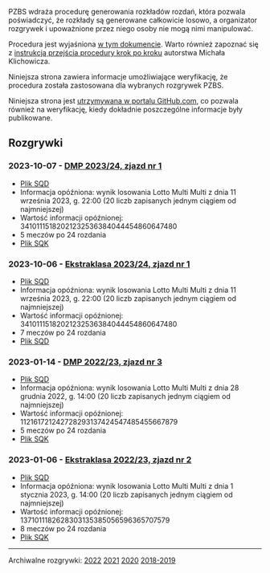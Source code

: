 PZBS wdraża procedurę generowania rozkładów rozdań, która pozwala poświadczyć, że rozkłady są generowane całkowicie losowo, a organizator rozgrywek i upoważnione przez niego osoby nie mogą nimi manipulować.

Procedura jest wyjaśniona [w tym dokumencie](http://www.pzbs.pl/sedziowie/inne/procedura-generowania.pdf). Warto również zapoznać się z [instrukcją przejścia procedury krok po kroku](https://emkael.github.io/2019/01/03/generating-and-verifying-boards-with-squaredeal/) autorstwa Michała Klichowicza.

Niniejsza strona zawiera informacje umożliwiające weryfikację, że procedura została zastosowana dla wybranych rozgrywek PZBS.

Niniejsza strona jest [utrzymywana w portalu GitHub.com](https://github.com/PZBS/square-deal/), co pozwala również na weryfikację, kiedy dokładnie poszczególne informacje były publikowane.

## Rozgrywki

### 2023-10-07 - [DMP 2023/24, zjazd nr 1](https://wyniki.pzbs.pl/liga/liga2023-24/rozklady/centralne/)
* [Plik SQD](data/2023-10-07_dmp_z1.sqd)
* Informacja opóźniona: wynik losowania Lotto Multi Multi z dnia 11 września 2023, g. 22:00 (20 liczb zapisanych jednym ciągiem od najmniejszej)
* Wartość informacji opóźnionej: 34101115182021232536384044454860647480
* 5 meczów po 24 rozdania
* [Plik SQK](data/2023-10-07_dmp_z1.sqk)

### 2023-10-06 - [Ekstraklasa 2023/24, zjazd nr 1](https://wyniki.pzbs.pl/liga/liga2023-24/rozklady/ekstraklasa/)
* [Plik SQD](data/2023-10-06_eklasa_z1.sqd)
* Informacja opóźniona: wynik losowania Lotto Multi Multi z dnia 11 września 2023, g. 22:00 (20 liczb zapisanych jednym ciągiem od najmniejszej)
* Wartość informacji opóźnionej: 34101115182021232536384044454860647480
* 7 meczów po 24 rozdania
* [Plik SQD](data/2023-10-06_eklasa_z1.sqk)

### 2023-01-14 - [DMP 2022/23, zjazd nr 3](https://wyniki.pzbs.pl/liga/liga2022-23/rozklady/ekstraklasa/)
* [Plik SQD](data/2023-01-14_dmp_z3.sqd)
* Informacja opóźniona: wynik losowania Lotto Multi Multi z dnia 28 grudnia 2022, g. 14:00 (20 liczb zapisanych jednym ciągiem od najmniejszej)
* Wartość informacji opóźnionej: 112161721242728293137424547485455667879
* 5 meczów po 24 rozdania
* [Plik SQK](data/2023-01-14_dmp_z3.sqk)

### 2023-01-06 - [Ekstraklasa 2022/23, zjazd nr 2](https://wyniki.pzbs.pl/liga/liga2022-23/rozklady/ekstraklasa/)
* [Plik SQD](data/2023-01-06_eklasa_z2.sqd)
* Informacja opóźniona: wynik losowania Lotto Multi Multi z dnia 1 stycznia 2023, g. 14:00 (20 liczb zapisanych jednym ciągiem od najmniejszej)
* Wartość informacji opóźnionej: 1371011182628303135385056596365707579
* 8 meczów po 24 rozdania
* [Plik SQK](data/2023-01-06_eklasa_z2.sqk)

---

Archiwalne rozgrywki: [2022](archive/2022) [2021](archive/2021) [2020](archive/2020) [2018-2019](archive/2019)
